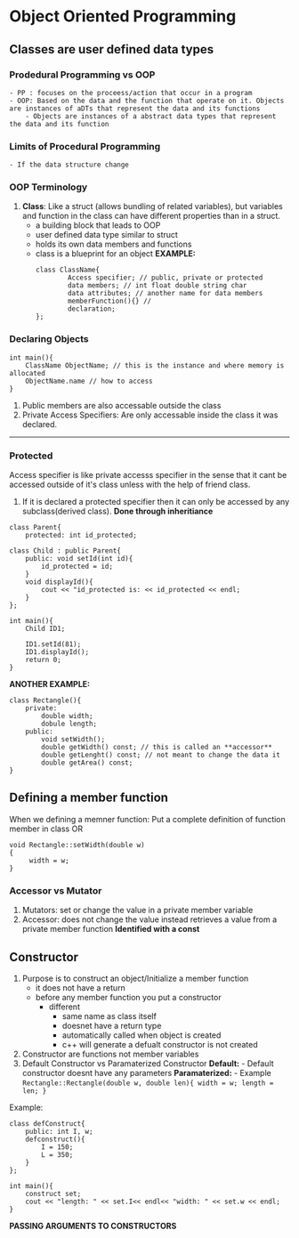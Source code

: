 # Object Oriented Programming

## Classes are user defined data types
### Prodedural Programming vs OOP
    - PP : focuses on the proceess/action that occur in a program
    - OOP: Based on the data and the function that operate on it. Objects are instances of aDTs that represent the data and its functions
        - Objects are instances of a abstract data types that represent the data and its function

### Limits of Procedural Programming
    - If the data structure change

### OOP Terminology
1. **Class**: Like a struct (allows bundling of related variables), but variables and function in the class can have different properties than in a struct.
    - a building block that leads to OOP
    - user defined data type similar to struct
    - holds its own data members and functions
    - class is a blueprint for an object
        **EXAMPLE:**
        ``` 
        class ClassName{
                Access specifier; // public, private or protected
                data members; // int float double string char
                data attributes; // another name for data members
                memberFunction(){} //
                declaration;
        };
        ```
### Declaring Objects
```
int main(){
    ClassName ObjectName; // this is the instance and where memory is allocated
    ObjectName.name // how to access 
}
```
1. Public members are also accessable outside the class
2. Private Access Specifiers: Are only accessable inside the class it was declared.
---
### Protected
 Access specifier is like private accesss specifier in the sense that it cant be accessed outside of it's class unless with the help of friend class.
 1. If it is declared a protected specifier then it can only be accessed by any subclass(derived class). **Done through inheritiance**

```
class Parent{
    protected: int id_protected;

class Child : public Parent{
    public: void setId(int id){
        id_protected = id;
    }
    void displayId(){
        cout << "id_protected is: << id_protected << endl;
    }
};

int main(){
    Child ID1;

    ID1.setId(81);
    ID1.displayId();
    return 0;
}
```
**ANOTHER EXAMPLE:**
```
class Rectangle(){
    private:
        double width;
        dobule length;
    public:
        void setWidth();
        double getWidth() const; // this is called an **accessor**
        double getLenght() const; // not meant to change the data it
        double getArea() const; 
}
```
## Defining a member function

When we defining a memner function: Put a complete definition of function member in class OR
```
void Rectangle::setWidth(double w)
{
     width = w;
}
```
### Accessor vs Mutator
1. Mutators: set or change the value in a private member variable
2. Accessor: does not change the value instead retrieves a value from a private member function **Identified with a const**

## Constructor
1. Purpose is to construct an object/Initialize a member function
    - it does not have a return
    - before any member function you put a constructor
        - different
            - same name as class itself
            - doesnet have a return type
            - automatically called when object is created
            - c++ will generate a defualt constructor is not created
2. Constructor are functions not member variables
3. Default Constructor vs Paramaterized Constructor
   **Default:**
        - Default constructor doesnt have any parameters
    **Paramaterized:** 
        - Example
        ```
        Rectangle::Rectangle(double w, double len){
            width = w;
            length = len;
        }
        ```

Example:
```
class defConstruct{
    public: int I, w;
    defconstruct(){
        I = 150;
        L = 350;
    }
};

int main(){
    construct set;
    cout << "length: " << set.I<< endl<< "width: " << set.w << endl;
}
```
**PASSING ARGUMENTS TO CONSTRUCTORS**


